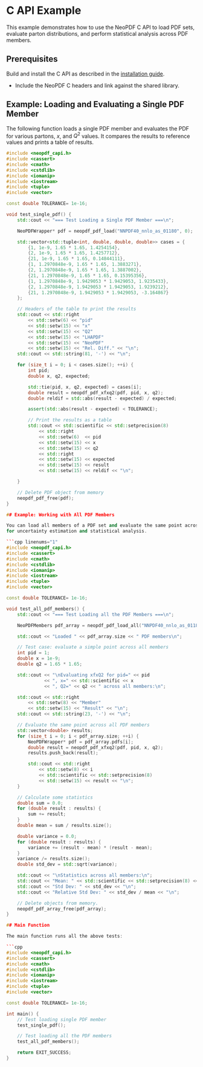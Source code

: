 # C API Example

This example demonstrates how to use the NeoPDF C API to load PDF sets, evaluate parton distributions,
and perform statistical analysis across PDF members.

## Prerequisites

Build and install the C API as described in the [installation guide](../installation.md).
- Include the NeoPDF C headers and link against the shared library.

## Example: Loading and Evaluating a Single PDF Member

The following function loads a single PDF member and evaluates the PDF for various partons, $x$, and $Q^2$
values. It compares the results to reference values and prints a table of results.

```cpp linenums="1"
#include <neopdf_capi.h>
#include <cassert>
#include <cmath>
#include <cstdlib>
#include <iomanip>
#include <iostream>
#include <tuple>
#include <vector>

const double TOLERANCE= 1e-16;

void test_single_pdf() {
    std::cout << "=== Test Loading a Single PDF Member ===\n";

    NeoPDFWrapper* pdf = neopdf_pdf_load("NNPDF40_nnlo_as_01180", 0);

    std::vector<std::tuple<int, double, double, double>> cases = {
        {1, 1e-9, 1.65 * 1.65, 1.4254154},
        {2, 1e-9, 1.65 * 1.65, 1.4257712},
        {21, 1e-9, 1.65 * 1.65, 0.14844111},
        {1, 1.2970848e-9, 1.65 * 1.65, 1.3883271},
        {2, 1.2970848e-9, 1.65 * 1.65, 1.3887002},
        {21, 1.2970848e-9, 1.65 * 1.65, 0.15395356},
        {1, 1.2970848e-9, 1.9429053 * 1.9429053, 1.9235433},
        {2, 1.2970848e-9, 1.9429053 * 1.9429053, 1.9239212},
        {21, 1.2970848e-9, 1.9429053 * 1.9429053, -3.164867}
    };

    // Headers of the table to print the results
    std::cout << std::right
        << std::setw(6) << "pid"
        << std::setw(15) << "x"
        << std::setw(15) << "Q2"
        << std::setw(15) << "LHAPDF"
        << std::setw(15) << "NeoPDF"
        << std::setw(15) << "Rel. Diff." << "\n";
    std::cout << std::string(81, '-') << "\n";

    for (size_t i = 0; i < cases.size(); ++i) {
        int pid;
        double x, q2, expected;

        std::tie(pid, x, q2, expected) = cases[i];
        double result = neopdf_pdf_xfxq2(pdf, pid, x, q2);
        double reldif = std::abs(result - expected) / expected;

        assert(std::abs(result - expected) < TOLERANCE);

        // Print the results as a table
        std::cout << std::scientific << std::setprecision(8)
            << std::right
            << std::setw(6)  << pid
            << std::setw(15) << x
            << std::setw(15) << q2
            << std::right
            << std::setw(15) << expected
            << std::setw(15) << result
            << std::setw(15) << reldif << "\n";

    }

    // Delete PDF object from memory
    neopdf_pdf_free(pdf);
}

## Example: Working with All PDF Members

You can load all members of a PDF set and evaluate the same point across all members. This is useful
for uncertainty estimation and statistical analysis.

```cpp linenums="1"
#include <neopdf_capi.h>
#include <cassert>
#include <cmath>
#include <cstdlib>
#include <iomanip>
#include <iostream>
#include <tuple>
#include <vector>

const double TOLERANCE= 1e-16;

void test_all_pdf_members() {
    std::cout << "=== Test Loading all the PDF Members ===\n";

    NeoPDFMembers pdf_array = neopdf_pdf_load_all("NNPDF40_nnlo_as_01180");

    std::cout << "Loaded " << pdf_array.size << " PDF members\n";

    // Test case: evaluate a simple point across all members
    int pid = 1;
    double x = 1e-9;
    double q2 = 1.65 * 1.65;

    std::cout << "\nEvaluating xfxQ2 for pid=" << pid
              << ", x=" << std::scientific << x
              << ", Q2=" << q2 << " across all members:\n";

    std::cout << std::right
        << std::setw(8) << "Member"
        << std::setw(15) << "Result" << "\n";
    std::cout << std::string(23, '-') << "\n";

    // Evaluate the same point across all PDF members
    std::vector<double> results;
    for (size_t i = 0; i < pdf_array.size; ++i) {
        NeoPDFWrapper* pdf = pdf_array.pdfs[i];
        double result = neopdf_pdf_xfxq2(pdf, pid, x, q2);
        results.push_back(result);

        std::cout << std::right
            << std::setw(8) << i
            << std::scientific << std::setprecision(8)
            << std::setw(15) << result << "\n";
    }

    // Calculate some statistics
    double sum = 0.0;
    for (double result : results) {
        sum += result;
    }
    double mean = sum / results.size();

    double variance = 0.0;
    for (double result : results) {
        variance += (result - mean) * (result - mean);
    }
    variance /= results.size();
    double std_dev = std::sqrt(variance);

    std::cout << "\nStatistics across all members:\n";
    std::cout << "Mean: " << std::scientific << std::setprecision(8) << mean << "\n";
    std::cout << "Std Dev: " << std_dev << "\n";
    std::cout << "Relative Std Dev: " << std_dev / mean << "\n";

    // Delete objects from memory.
    neopdf_pdf_array_free(pdf_array);
}

## Main Function

The main function runs all the above tests:

```cpp
#include <neopdf_capi.h>
#include <cassert>
#include <cmath>
#include <cstdlib>
#include <iomanip>
#include <iostream>
#include <tuple>
#include <vector>

const double TOLERANCE= 1e-16;

int main() {
    // Test loading single PDF member
    test_single_pdf();

    // Test loading all the PDF members
    test_all_pdf_members();

    return EXIT_SUCCESS;
}
```
